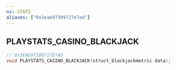 ```yaml
---
ns: STATS
aliases: ["0x3eae97309727e7ad"]
---
```

## PLAYSTATS_CASINO_BLACKJACK

```c
// 0x3EAE97309727E7AD
void PLAYSTATS_CASINO_BLACKJACK(struct_blackjackmetric data);
```
